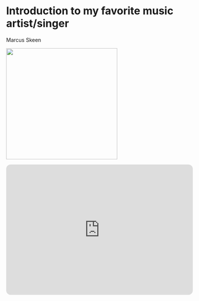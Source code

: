 <html>
<head>
 <link rel="stylesheet" type="text/css" href="style.css">
 <h1>Introduction to my favorite music artist/singer</h1>
  <p id='p1'>Marcus Skeen</p>
</head>
<body>
 <img src="https://yt3.googleusercontent.com/Ww_ArnTLI7r_w-fKOs5jSyot6y4PsP18_KQZ8cNB_9hDkArjGjx0rReEoTLVUU0EFpj8sASKUA=s900-c-k-c0x00ffffff-no-rj" height="300" width="300">
 <p></p>
 
 <img src="" alt="">
<iframe style="border-radius:12px" src="https://open.spotify.com/embed/artist/1igijuBBmlMLyOsrmVbLFE?utm_source=generator" width="100%" height="352" frameBorder="0" allowfullscreen="" allow="autoplay; clipboard-write; encrypted-media; fullscreen; picture-in-picture" loading="lazy"></iframe>
</body>
</html>
